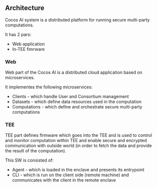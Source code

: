 ## Architecture
Cocos AI system is a distributed platform for running secure multi-party computations.

It has 2 pars:
- Web application
- In-TEE fimrware

### Web
Web part of the Cocos AI is a distributed cloud application based on microservices.

It implementes the following microservices:
- Clients - which handle User and Consortium management
- Datasets - which define data resources used in the computation
- Computations - which define and orchestrate secure multi-party computations

### TEE
TEE part defines firmware which goes into the TEE and is used to control and monitor computation within TEE and enable secure and encrypted communication with outside world (in order to fetch the data and provide the result of the computation).

This SW is consisted of:
- Agent - which is loaded in the enclave and presents its entrypoint
- CLI - which is run on the client side (remote machine) and communicates with the client in the remote enclave